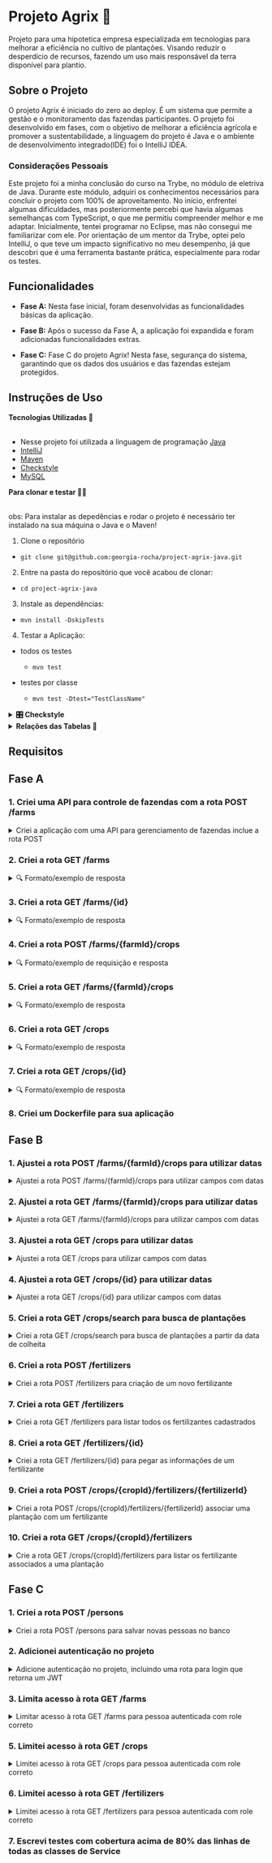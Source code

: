 # Projeto Agrix 🚀

Projeto para uma hipotetica empresa especializada em tecnologias para melhorar a eficiência no cultivo de plantações. Visando reduzir o desperdício de recursos, fazendo um uso mais responsável da terra disponível para plantio.

## Sobre o Projeto

O projeto Agrix é iniciado do zero ao deploy. É um sistema que permite a gestão e o monitoramento das fazendas participantes. O projeto foi desenvolvido em fases, com o objetivo de melhorar a eficiência agrícola e promover a sustentabilidade, a linguagem do projeto é Java e o ambiente de desenvolvimento integrado(IDE) foi o IntelliJ IDEA.

### Considerações Pessoais

Este projeto foi a minha conclusão do curso na Trybe, no módulo de eletriva de Java. Durante este módulo, adquiri os conhecimentos necessários para concluir o projeto com 100% de aproveitamento. No início, enfrentei algumas dificuldades, mas posteriormente percebi que havia algumas semelhanças com TypeScript, o que me permitiu compreender melhor e me adaptar. Inicialmente, tentei programar no Eclipse, mas não consegui me familiarizar com ele. Por orientação de um mentor da Trybe, optei pelo IntelliJ, o que teve um impacto significativo no meu desempenho, já que descobri que é uma ferramenta bastante prática, especialmente para rodar os testes.

## Funcionalidades

- **Fase A:** Nesta fase inicial, foram desenvolvidas as funcionalidades básicas da aplicação.

- **Fase B:** Após o sucesso da Fase A, a aplicação foi expandida e foram adicionadas funcionalidades extras.

- **Fase C:** Fase C do projeto Agrix! Nesta fase, segurança do sistema, garantindo que os dados dos usuários e das fazendas estejam protegidos.

## Instruções de Uso

<summary><strong>Tecnologias Utilizadas 📖 </strong></summary><br />

- Nesse projeto foi utilizada a linguagem de programação [Java](https://docs.oracle.com/en/java/)
- [IntelliJ](https://www.jetbrains.com/idea/download/)
- [Maven](https://maven.apache.org/)
- [Checkstyle](https://checkstyle.sourceforge.io/)
- [MySQL](https://dev.mysql.com/doc/)
  
<summary><strong>Para clonar e testar 👩‍🎓 </strong></summary><br />

  obs: Para instalar as depedências e rodar o projeto é necessário ter instalado na sua máquina o Java e o Maven!

1. Clone o repositório
* `git clone git@github.com:georgia-rocha/project-agrix-java.git`
  
2. Entre na pasta do repositório que você acabou de clonar:
 * `cd project-agrix-java`
   
3. Instale as dependências:
* `mvn install -DskipTests`

4. Testar a Aplicação:
   
- todos os testes
  * `mvn test`

- testes por classe
  * `mvn test -Dtest="TestClassName"`

<details>
<summary><strong>🎛 Checkstyle</strong></summary>

Para garantir a qualidade do código, utilizei nesse projeto o `Checkstyle`. Assim, o código
está alinhado às boas práticas de desenvolvimento, sendo mais legível e de fácil manutenção!
Para poder rodar o `Checkstyle`, certifique-se de ter executado o comando `mvn install` dentro do
repositório.

Para rodá-los localmente no repositório, execute os comandos abaixo:

```bash
mvn checkstyle:check
```

Se a análise do `Checkstyle` encontrar problemas no código, tais problemas serão mostrados no
seu terminal. Se não houver problema no código, nada será impresso no seu terminal.

</details>

<details>
<summary><strong>Relações das Tabelas 📑 </strong></summary>
  
  ![Modelo de tabelas](agrix-tabelas-fase-a-1.png)
  
Temos as seguintes tabelas:
- `farm`: representa uma fazenda
- `crop`: representa uma plantação, e está em relacionamento `n:1` ("muitos para um") com a tabela `farm`
  - Esta tabela recebeu alguns campos a mais, que guardam datas, e que precisarão ser considerados durante o desenvolvimento da Fase B.
- `fertilizer`: esta nova tabela representa um fertilizante, e está em um relacionamento `n:n` ("muitos para muitos") com a tabela `crop`. Esse relacionamento é realizado através da tabela `crop_fertilizer`.

</details>

## Requisitos

## Fase A

### 1. Criei uma API para controle de fazendas com a rota POST /farms

<details>
  <summary>Criei a aplicação com uma API para gerenciamento de fazendas inclue a rota POST</summary><br />

Neste requisito, criei a base para gerenciamento de fazendas da API, utilizando
Spring, Spring Boot, Spring Web e Spring Data.

Criei a primeira rota:

- `/farms` (`POST`)
    - Receber via corpo do POST os dados de uma fazenda 
    - Salvar uma nova fazenda a partir dos dados recebidos
    - Em caso de sucesso:
        - Retorna o status HTTP 201 (CREATED)
        - Retorna os dados da fazenda criada. O `id` da fazenda deve estar incluso na resposta.
<details>
  <summary>🔍 Formato/exemplo de requisição e resposta</summary><br />

Exemplo de requisição:
```json
{
  "name": "Fazendinha",
  "size": 5
}
```

Exemplo de resposta:

```json
{
  "id": 1,
  "name": "Fazendinha",
  "size": 5
}
```
</details>
</details>

### 2. Criei a rota GET /farms

<details>
  <summary>🔍 Formato/exemplo de resposta</summary><br />

- Retornar uma lista de todas as fazendas. O `id` da fazenda deve estar
      incluso na resposta.
  
Exemplo de resposta:

```json
[
  {
    "id": 1,
    "name": "Fazendinha",
    "size": 5.0
  },
  {
    "id": 2,
    "name": "Fazenda do Júlio",
    "size": 2.5
  }
]
```

</details>

### 3. Criei a rota GET /farms/{id}

<details>
  <summary>🔍 Formato/exemplo de resposta</summary><br />

  - `/farms/{id}` (`GET`):
    - Recebe um `id` pelo caminho da rota e retorna a fazenda com esse `id`. O `id` da
      fazenda está incluso na resposta.
    - Caso não exista uma fazenda com esse `id`, a rota retorna o status HTTP 404 com a
      mensagem `Fazenda não encontrada!` no corpo da resposta.

Exemplo de resposta para a rota `/farms/3` (supondo que exista uma fazenda com `id = 3`):

```json
{
  "id": 3,
  "name": "My Cabbages!",
  "size": 3.49
}
```

</details>

### 4. Criei a rota POST /farms/{farmId}/crops

<details>
  <summary>🔍 Formato/exemplo de requisição e resposta</summary><br />

- `/farms/{farmId}/crops` (`POST`)
    - Recebe o `id` da fazenda pelo caminho da rota (representado aqui por `farmId` apenas para diferenciar da plantação)
    - Recebe via corpo do POST os dados da plantação
    - Salva a nova plantação a partir dos dados recebidos, associada à fazenda com o ID
      recebido
    - Em caso de sucesso:
        - Retorna o status HTTP 201 (CREATED)
        - Retorna os dados da plantação criada. A resposta inclui o `id` da plantação e
          o `id` da fazenda, mas não inclui os dados da fazenda.
    - Caso não exista uma fazenda com o `id` passado, a rota retorna o status HTTP 404 com a
      mensagem `Fazenda não encontrada!` no corpo da resposta.

Exemplo de requisição na rota `/farms/1/crops` (supondo que exista uma fazenda com `id = 1`):

```json
{
  "name": "Couve-flor",
  "plantedArea": 5.43
}
```

Exemplo de resposta:

```json
{
  "id": 1,
  "name": "Couve-flor",
  "plantedArea": 5.43,
  "farmId": 1
}
```

Note que o `id` da resposta se refere à plantação, e que o da fazenda está em `farmId`.

</details>


### 5. Criei a rota GET /farms/{farmId}/crops

<details>
  <summary>🔍 Formato/exemplo de resposta</summary><br />

- `/farms/{farmId}/crops` (`GET`):
    - Recebe o `id` de uma fazenda pelo caminho
    - Retorna uma lista com todas as plantações associadas à fazenda
    - Caso não exista uma fazenda com esse `id`, a rota retorna o status HTTP 404 com a
      mensagem `Fazenda não encontrada!` no corpo da resposta.
      
Exemplo de resposta para a rota `/farms/1/crops` (supondo que exista uma fazenda com `id = 1`):

```json
[
  {
    "id": 1,
    "name": "Couve-flor",
    "plantedArea": 5.43,
    "farmId": 1
  },
  {
    "id": 2,
    "name": "Alface",
    "plantedArea": 21.3,
    "farmId": 1
  }
]
```

</details>

### 6. Criei a rota GET /crops

<details>
  <summary>🔍 Formato/exemplo de resposta</summary><br />

- `/crops` (`GET`)
    - Retorna uma lista de todas as plantações cadastradas. A resposta deve incluir o `id` de
      cada plantação e o `id` da fazenda associada, mas não inclui os dados da fazenda.

```json
[
  {
    "id": 1,
    "name": "Couve-flor",
    "plantedArea": 5.43,
    "farmId": 1
  },
  {
    "id": 2,
    "name": "Alface",
    "plantedArea": 21.3,
    "farmId": 1
  },
  {
    "id": 3,
    "name": "Tomate",
    "plantedArea": 1.9,
    "farmId": 2
  }
]
```

</details>

### 7. Criei a rota GET /crops/{id}

<details>
  <summary>🔍 Formato/exemplo de resposta</summary><br />

- `/crops/{id}` (`GET`):
    - Recebe o `id` de uma plantação pelo caminho da rota
    - Caso exista a plantação com o `id` recebido, retorna os dados da plantação. A resposta
      inclui o `id` de cada plantação e o `id` da fazenda associada, mas não inclui os
      dados da fazenda.
    - Caso não exista uma plantação com o `id` passado, a rota retorna o status HTTP 404 com a
      mensagem `Plantação não encontrada!` no corpo da resposta.

Exemplo de resposta para a rota `/crops/3` (supondo que exista uma plantação com `id = 3`:

```json
{
  "id": 3,
  "name": "Tomate",
  "plantedArea": 1.9,
  "farmId": 2
}
```

</details>

### 8. Criei um Dockerfile para sua aplicação

## Fase B

### 1. Ajustei a rota POST /farms/{farmId}/crops para utilizar datas

<details>
  <summary>Ajustei a rota POST /farms/{farmId}/crops para utilizar campos com datas</summary><br />

- `/farms/{farmId}/crops` (`POST`)
    - Recebe o `id` da fazenda pelo caminho da rota (representado por `farmId` apenas para diferenciar da plantação)
    - Receber via corpo do POST os dados da plantação 
    - Salvar a nova plantação a partir dos dados recebidos, associada à fazenda com o ID
      recebido
    - em caso de sucesso, deve:
        - retorna o status HTTP 201 (CREATED)
        - retorna os dados da plantação criada. A resposta inclui o `id` da plantação e
          o `id` da fazenda, mas não inclui os dados da fazenda.
    - caso não exista uma fazenda com o `id` passado, a rota retorna o status HTTP 404 com a
      mensagem `Fazenda não encontrada!` no corpo da resposta.

Inclui dois atributos novos (descritos no diagrama atualizado das tabelas):
- `plantedDate`, representando a data em que a plantação foi semeada
- `harvestDate`, representando a data em que a plantação foi ou está prevista para ser colhida

As datas são recebidas e retornadas no formato ISO (`YYYY-MM-DD`).

<details>
  <summary>🔍 Formato/exemplo de requisição e resposta</summary><br />

Exemplo de requisição na rota `/farms/1/crops` (supondo que exista uma fazenda com `id = 1`):

```json
{
  "name": "Couve-flor",
  "plantedArea": 5.43,
  "plantedDate": "2022-12-05",
  "harvestDate": "2023-06-08"
}
```

Exemplo de resposta:

```json
{
  "id": 1,
  "name": "Couve-flor",
  "plantedArea": 5.43,
  "plantedDate": "2022-12-05",
  "harvestDate": "2023-06-08",
  "farmId": 1
}
```

</details>

</details>

### 2. Ajustei a rota GET /farms/{farmId}/crops para utilizar datas

<details>
  <summary>Ajustei a rota GET /farms/{farmId}/crops para utilizar campos com datas</summary><br />

Da mesma forma que no requisito 2, inclui os campos com datas na resposta deste requisito.

A definição original da rota é:
- `/farms/{farmId}/crops` (`GET`):
    - Receber o `id` de uma fazenda pelo caminho
    - Retornar uma lista com todas as plantações associadas à fazenda
    - Caso não exista uma fazenda com esse `id`, a rota retorna o status HTTP 404 com a
      mensagem `Fazenda não encontrada!` no corpo da resposta.

Os campos novos incluídos são os mesmos do requisito anterior.

<details>
  <summary>🔍 Formato/exemplo de resposta</summary><br />

Exemplo de resposta para a rota `/farms/1/crops` (supondo que exista uma fazenda com `id = 1`):

```json
[
  {
    "id": 1,
    "name": "Couve-flor",
    "plantedArea": 5.43,
    "plantedDate": "2022-12-05",
    "harvestDate": "2023-06-08",
    "farmId": 1
  },
  {
    "id": 2,
    "name": "Alface",
    "plantedArea": 21.3,
    "plantedDate": "2022-02-15",
    "harvestDate": "2023-02-20",
    "farmId": 1
  }
]
```

</details>

</details>

### 3. Ajustei a rota GET /crops para utilizar datas

<details>
  <summary>Ajustei a rota GET /crops para utilizar campos com datas</summary><br />

A definição original da rota é:
- `/crops` (`GET`)
    - Retorna uma lista de todas as plantações cadastradas. A resposta inclui o `id` de
      cada plantação e o `id` da fazenda associada, mas não inclui os dados da fazenda.

Os campos novos incluídos são os mesmos do requisito anterior.

<details>
  <summary>🔍 Formato/exemplo de resposta</summary><br />

```json
[
  {
    "id": 1,
    "name": "Couve-flor",
    "plantedArea": 5.43,
    "plantedDate": "2022-02-15",
    "harvestDate": "2023-02-20",
    "farmId": 1
  },
  {
    "id": 2,
    "name": "Alface",
    "plantedArea": 21.3,
    "plantedDate": "2022-02-15",
    "harvestDate": "2023-02-20",
    "farmId": 1
  },
  {
    "id": 3,
    "name": "Tomate",
    "plantedArea": 1.9,
    "plantedDate": "2023-05-22",
    "harvestDate": "2024-01-10",
    "farmId": 2
  }
]
```

</details>

</details>

### 4. Ajustei a rota GET /crops/{id} para utilizar datas

<details>
  <summary>Ajustei a rota GET /crops/{id} para utilizar campos com datas</summary><br />

A definição original da rota é:
- `/crops/{id}` (`GET`):
    - Recebe o `id` de uma plantação pelo caminho da rota
    - Caso exista a plantação com o `id` recebido, é retornado os dados da plantação. A resposta
      inclui o `id` de cada plantação e o `id` da fazenda associada, mas não inclui os
      dados da fazenda.
    - Caso não exista uma plantação com o `id` passado, a rota retorna o status HTTP 404 com a
      mensagem `Plantação não encontrada!` no corpo da resposta.

Os campos novos a serem incluídos são os mesmos do requisito anterior.

<details>
  <summary>🔍 Formato/exemplo de resposta</summary><br />

Exemplo de resposta para a rota `/crops/3` (supondo que exista uma plantação com `id = 3`:

```json
{
  "id": 3,
  "name": "Tomate",
  "plantedArea": 1.9,
  "plantedDate": "2023-05-22",
  "harvestDate": "2024-01-10",
  "farmId": 2
}
```

</details>

</details>


### 5. Criei a rota GET /crops/search para busca de plantações

<details>
  <summary>Criei a rota GET /crops/search para busca de plantações a partir da data de colheita</summary><br />

A rota a ser criada é:
- `/crops/search` (`GET`)
  - Receber dois parâmetros por query string para busca:
    - `start`: data de início
    - `end`: data de fim
  - Retorna uma lista com as plantações nas quais o campo `harvestDate` está entre as data de início e de fim.
    - A comparação das datas está inclusa (ou seja, deve incluir datas que sejam iguais à de início ou à de fim)
  - A resposta inclui o `id` de cada plantação e o `id` da fazenda associada, mas não inclui os dados da fazenda.

<details>
  <summary>🔍 Formato/exemplo de resposta</summary><br />

Exemplo de resposta para a rota `/crops/search?start=2023-01-07&end=2024-01-10`:

```json
[
  {
    "id": 1,
    "name": "Couve-flor",
    "plantedArea": 5.43,
    "plantedDate": "2022-02-15",
    "harvestDate": "2023-02-20",
    "farmId": 1
  },
  {
    "id": 3,
    "name": "Tomate",
    "plantedArea": 1.9,
    "plantedDate": "2023-05-22",
    "harvestDate": "2024-01-10",
    "farmId": 2
  }
]
```

</details>

</details>


### 6. Criei a rota POST /fertilizers

<details>
  <summary>Criei a rota POST /fertilizers para criação de um novo fertilizante</summary><br />

A rota criada é:
- `/fertilizers` (`POST`)
    - Receber via corpo do POST os dados de um fertilizante
    - Salva um novo fertilizante a partir dos dados recebidos
    - Em caso de sucesso:
        - Retorna o status HTTP 201 (CREATED)
        - Retorna os dados do fertilizante criado, incluindo seu `id`

<details>
  <summary>🔍 Formato/exemplo de requisição e resposta</summary><br />

Exemplo de requisição:

```json
{
  "name": "Compostagem",
  "brand": "Feita em casa",
  "composition": "Restos de alimentos"
}
```

Exemplo de resposta:

```json
{
  "id": 1,
  "name": "Compostagem",
  "brand": "Feita em casa",
  "composition": "Restos de alimentos"
}
```

</details>

</details>


### 7. Criei a rota GET /fertilizers

<details>
  <summary>Criei a rota GET /fertilizers para listar todos os fertilizantes cadastrados</summary><br />

<details>
  <summary>🔍 Formato/exemplo de resposta</summary><br />

```json
[
  {
    "id": 1,
    "name": "Compostagem",
    "brand": "Feita em casa",
    "composition": "Restos de alimentos"
  },
  {
    "id": 2,
    "name": "Húmus",
    "brand": "Feito pelas minhocas",
    "composition": "Muitos nutrientes"
  },
  {
    "id": 3,
    "name": "Adubo",
    "brand": "Feito pelas vaquinhas",
    "composition": "Esterco"
  }
]
```
</details>

</details>


### 8. Criei a rota GET /fertilizers/{id}

<details>
  <summary>Criei a rota GET /fertilizers/{id} para pegar as informações de um fertilizante</summary><br />

    - Recebe o `id` de um fertilizante pelo caminho da rota
    - Caso exista o fertilizante com o `id` recebido, deve retorna seus dados, incluindo seu `id`
    - Caso não exista um fertilizante com o `id` passado, a rota retorna o status HTTP 404 com a
      mensagem `Fertilizante não encontrado!` no corpo da resposta.

<details>
  <summary>🔍 Formato/exemplo de resposta</summary><br />

Exemplo de resposta da rota `/fertilizers/3` (supondo que exista um fertilizante com `id = 3`):

```json
{
  "id": 3,
  "name": "Adubo",
  "brand": "Feito pelas vaquinhas",
  "composition": "Esterco"
}
```

</details>

</details>


### 9. Criei a rota POST /crops/{cropId}/fertilizers/{fertilizerId}

<details>
  <summary>Criei a rota POST /crops/{cropId}/fertilizers/{fertilizerId} associar uma plantação com um fertilizante</summary><br />
  
    - Recebe tanto o `id` da plantação quanto o `id` do fertilizante pelo caminho da rota
    - O corpo da requisição é vazio
    - Faz a associação entre o fertilizante e a plantação
    - Em caso de sucesso, retorna o status HTTP 201 (CREATED) com a mensagem `Fertilizante e plantação associados com sucesso!` no corpo da resposta
    - Caso não exista uma plantação com o `id` recebido, a rota retorna o status HTTP 404 com a mensagem `Plantação não encontrada!` no corpo da resposta.
    - Caso não exista um fertilizante com o `id` recebido, a rota retorna o status HTTP 404 com a mensagem `Fertilizante não encontrado!` no corpo da resposta.

<details>
  <summary>🔍 Formato/exemplo de requisição e resposta</summary><br />

Exemplo de resposta para a rota `/crops/1/fertilizers/2` (supondo que exista uma plantação com `id = 1` e um fertilizante com `id = 2`):

```text
Fertilizante e plantação associados com sucesso!
```

</details>

</details>


### 10. Criei a rota GET /crops/{cropId}/fertilizers

<details>
  <summary>Crie a rota GET /crops/{cropId}/fertilizers para listar os fertilizante associados a uma plantação</summary><br />

    - Recebe o `id` de uma plantação pelo caminho
    - Retorna uma lista com todas os fertilizantes associados à plantação
    - Caso não exista uma plantação com o `id` recebido, a rota retorna o status HTTP 404 com a mensagem `Plantação não encontrada!` no corpo da resposta.

<details>
  <summary>🔍 Formato/exemplo de resposta</summary><br />

Exemplo de resposta para a rota `/crops/2/fertilizers` (supondo que exista uma plantação com `id = 2`):

```json
[
  {
    "id": 2,
    "name": "Húmus",
    "brand": "Feito pelas minhocas",
    "composition": "Muitos nutrientes"
  },
  {
    "id": 3,
    "name": "Adubo",
    "brand": "Feito pelas vaquinhas",
    "composition": "Esterco"
  }
]
```

</details>

</details>

## Fase C

### 1. Criei a rota POST /persons

<details>
  <summary>Criei a rota POST /persons para salvar novas pessoas no banco</summary><br />

A definição da rota é:
- `/persons` (`POST`)
    - Recebe no corpo da requisição:
      - `username`
      - `password`
      - `roles` (conforme definido no enum `Role`, disponibilizado com o código)
    - Cria a pessoa com os dados passados
    - Responde com os campos `id`, `username` e `role` (mas não `password`)

<details>
  <summary>🔍 Formato/exemplo de requisição e resposta</summary><br />

Exemplo de requisição na rota POST `/persons`:

```json
{
  "username": "zerocool",
  "password": "senhasecreta",
  "role": "ADMIN"
}
```

Exemplo de resposta:

```json
{
  "id": 1,
  "username": "zerocool",
  "role": "ADMIN"
}
```

</details>

</details>

### 2. Adicionei autenticação no projeto

<details>
  <summary>Adicione autenticação no projeto, incluindo uma rota para login que retorna um JWT</summary><br />

Configurei o Spring Security e implementei no projeto a autenticação por usuário e senha.

1. Garanti acesso público (ou seja, desprotegido) aos endpoints:
    - POST `/persons` 
    - POST `/auth/login` (foi criado no próximo requisito, para permitir login) 
2. Criei a rota POST `/auth/login`:
    - Recebe o `username` e `password` no corpo da requisição
    - Valida os dados passados utilizando as pessoas que foram criadas pela rota `/persons`
    - Caso os dados estejam incorretos, retorna status 403
    - Caso os dados estejam corretos, retorna um campo `token` contendo um JWT gerado

<details>
  <summary>🔍 Formato/exemplo de requisição e resposta</summary><br />

Exemplo de requisição na rota POST `/auth/login` (suppondo que os dados estejam corretos):

```json
{
  "username": "zerocool",
  "password": "senhasecreta"
}
```

Exemplo de resposta:

```json
{
  "token": "eyJhbGciOiJIUzI1NiIsInR5cCI6IkpXVCJ9.eyJpc3MiOiJhZ3JpeCIsInN1YiI6Im1ycm9ib3QiLCJleHAiOjE2ODk5ODY2NTN9.lyha4rMcMhFd_ij-farGCXuJy-1Tun1IpJd5Ot6z_5w"
}
```

</details>

</details>

### 3. Limita acesso à rota GET /farms

<details>
  <summary>Limitar acesso à rota GET /farms para pessoa autenticada com role correto</summary><br />

Neste requisito limitei o acesso à rota GET `/farms` para que apenas uma pessoa autenticada com role `USER`, `MANAGER` ou `ADMIN` possa acessar.

Retorna status 403 caso a pessoa não tenha permissões corretas. Do contrário, a rota retorna a resposta usual.

</details>

### 5. Limitei acesso à rota GET /crops

<details>
  <summary>Limitei acesso à rota GET /crops para pessoa autenticada com role correto</summary><br />

Neste requisito você deve limitei o acesso à rota GET `/crops` para que apenas uma pessoa autenticada com role `MANAGER` ou `ADMIN` possa acessar.

Retorna status 403 caso a pessoa não tenha permissões corretas. Do contrário, a rota retorna a resposta usual.

</details>

### 6. Limitei acesso à rota GET /fertilizers

<details>
  <summary>Limitei acesso à rota GET /fertilizers para pessoa autenticada com role correto</summary><br />

Neste requisito limitei o acesso à rota GET `/fertilizers` para que apenas uma pessoa autenticada com role `ADMIN` possa acessar.

Retorna status 403 caso a pessoa não tenha permissões corretas. Do contrário, a rota retorna a resposta usual.

</details>

### 7. Escrevi testes com cobertura acima de 80% das linhas de todas as classes de Service





